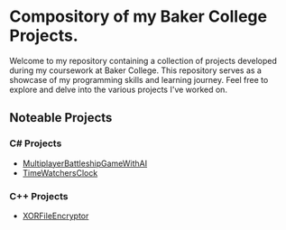 # Compository of my Baker College Projects.
Welcome to my repository containing a collection of projects developed during my coursework at Baker College. This repository serves as a showcase of my programming skills and learning journey. Feel free to explore and delve into the various projects I've worked on.
## Noteable Projects
### C# Projects
* [MultiplayerBattleshipGameWithAI](https://github.com/SkySaves/Baker-College-Projects/tree/main/C%23/MultiplayerBattleshipGameWithAI/MultiplayerBattleshipGameWithAI)
* [TimeWatchersClock](https://github.com/SkySaves/Baker-College-Projects/tree/main/C%23/TimeWatchersClock)

### C++ Projects
* [XORFileEncryptor](https://github.com/SkySaves/Baker-College-Projects/tree/main/C%2B%2B/Cryptography/XORFileEncryptor)
